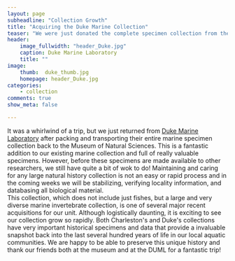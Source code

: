 ```yaml
---
layout: page
subheadline: "Collection Growth"
title: "Acquiring the Duke Marine Collection"
teaser: "We were just donated the complete specimen collection from the Duke Marine Laboratory!"
header:
    image_fullwidth: "header_Duke.jpg"
    caption: Duke Marine Laboratory
    title: ""
image:
    thumb:  duke_thumb.jpg
    homepage: header_Duke.jpg
categories:
    - collection
comments: true
show_meta: false

---
```

 
 It was a whirlwind of a trip, but we just returned from <a href='https://nicholas.duke.edu/marinelab'>Duke Marine Laboratory</a> after packing and transporting their entire marine specimen collection back to the Museum of Natural Sciences. This is a fantastic addition to our existing marine collection and full of really valuable specimens. However, before these specimens are made available to other researchers, we still have quite a bit of wok to do! Maintaining and caring for any large natural history collection is not an easy or rapid process and in the coming weeks we will be stabilizing, verifying locality information, and databasing all biological material. 
 <br> This collection, which does not include just fishes, but a large and very diverse marine invertebrate collection, is one of several major recent acquisitions for our unit. Although logistically daunting, it is exciting to see our collection grow so rapidly. Both Charleston's and Duke's collections have very important historical specimens and data that provide a invaluable snapshot back into the last several hundred years of life in our local aquatic communities. We are happy to be able to preserve this unique history and thank our friends both at the museum and at the DUML for a fantastic trip! 
